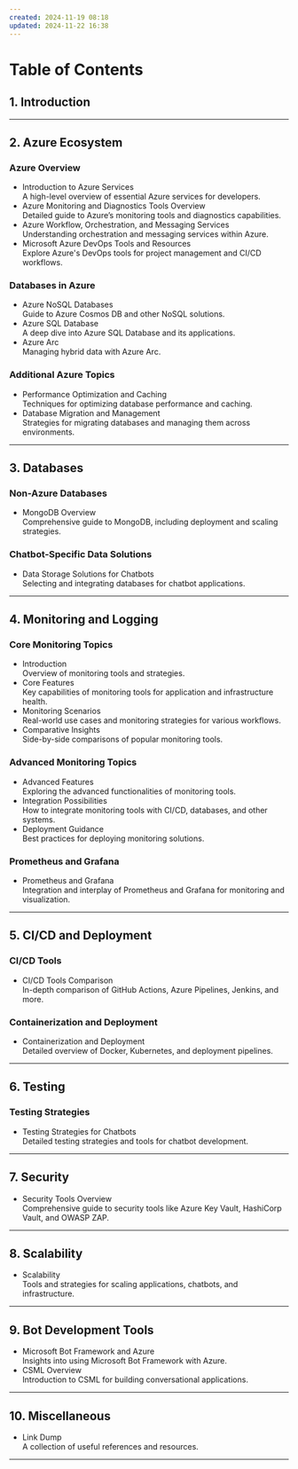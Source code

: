 ```yaml
---
created: 2024-11-19 08:18
updated: 2024-11-22 16:38
---
```



# **Table of Contents**

## **1. Introduction**
---

## **2. Azure Ecosystem**

### **Azure Overview**

- Introduction to Azure Services  
    A high-level overview of essential Azure services for developers.
- Azure Monitoring and Diagnostics Tools Overview  
    Detailed guide to Azure’s monitoring tools and diagnostics capabilities.
- Azure Workflow, Orchestration, and Messaging Services  
    Understanding orchestration and messaging services within Azure.
- Microsoft Azure DevOps Tools and Resources  
    Explore Azure's DevOps tools for project management and CI/CD workflows.

### **Databases in Azure**

- Azure NoSQL Databases  
    Guide to Azure Cosmos DB and other NoSQL solutions.
- Azure SQL Database  
    A deep dive into Azure SQL Database and its applications.
- Azure Arc  
    Managing hybrid data with Azure Arc.

### **Additional Azure Topics**

- Performance Optimization and Caching  
    Techniques for optimizing database performance and caching.
- Database Migration and Management  
    Strategies for migrating databases and managing them across environments.

---

## **3. Databases**

### **Non-Azure Databases**

- MongoDB Overview  
    Comprehensive guide to MongoDB, including deployment and scaling strategies.

### **Chatbot-Specific Data Solutions**

- Data Storage Solutions for Chatbots  
    Selecting and integrating databases for chatbot applications.

---

## **4. Monitoring and Logging**

### **Core Monitoring Topics**

- Introduction  
    Overview of monitoring tools and strategies.
- Core Features  
    Key capabilities of monitoring tools for application and infrastructure health.
- Monitoring Scenarios  
    Real-world use cases and monitoring strategies for various workflows.
- Comparative Insights  
    Side-by-side comparisons of popular monitoring tools.

### **Advanced Monitoring Topics**

- Advanced Features  
    Exploring the advanced functionalities of monitoring tools.
- Integration Possibilities  
    How to integrate monitoring tools with CI/CD, databases, and other systems.
- Deployment Guidance  
    Best practices for deploying monitoring solutions.

### **Prometheus and Grafana**

- Prometheus and Grafana  
    Integration and interplay of Prometheus and Grafana for monitoring and visualization.

---

## **5. CI/CD and Deployment**

### **CI/CD Tools**

- CI/CD Tools Comparison  
    In-depth comparison of GitHub Actions, Azure Pipelines, Jenkins, and more.

### **Containerization and Deployment**

- Containerization and Deployment  
    Detailed overview of Docker, Kubernetes, and deployment pipelines.

---

## **6. Testing**

### **Testing Strategies**

- Testing Strategies for Chatbots  
    Detailed testing strategies and tools for chatbot development.

---

## **7. Security**

- Security Tools Overview  
    Comprehensive guide to security tools like Azure Key Vault, HashiCorp Vault, and OWASP ZAP.

---

## **8. Scalability**

- Scalability  
    Tools and strategies for scaling applications, chatbots, and infrastructure.

---

## **9. Bot Development Tools**

- Microsoft Bot Framework and Azure  
    Insights into using Microsoft Bot Framework with Azure.
- CSML Overview  
    Introduction to CSML for building conversational applications.

---

## **10. Miscellaneous**

- Link Dump  
    A collection of useful references and resources.

---
